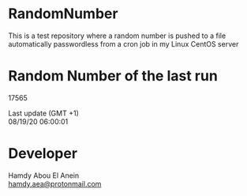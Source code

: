 # RandomNumber    
This is a test repository where a random number is pushed to a file automatically passwordless from a cron job in my Linux CentOS server    
# Random Number of the last run   
17565
      
Last update (GMT +1)    
08/19/20 06:00:01
# Developer    
Hamdy Abou El Anein   
hamdy.aea@protonmail.com
